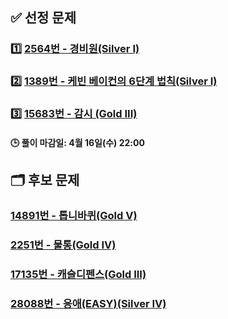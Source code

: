 ## ✅ 선정 문제

### 1️⃣ [2564번 - 경비원(Silver I)](https://www.acmicpc.net/problem/2564)

### 2️⃣ [1389번 - 케빈 베이컨의 6단계 법칙(Silver I)](https://www.acmicpc.net/problem/1389)

### 3️⃣ [15683번 - 감시 (Gold III)](https://www.acmicpc.net/problem/15683)

#### 🕒 풀이 마감일: 4월 16일(수) 22:00

## 🗂️ 후보 문제

### [14891번 - 톱니바퀴(Gold V)](https://www.acmicpc.net/problem/14891)

### [2251번 - 물통(Gold IV)](https://www.acmicpc.net/problem/2251)

### [17135번 - 캐슬디펜스(Gold III)](https://www.acmicpc.net/problem/17135)

### [28088번 - 응애(EASY)(Silver IV)](https://www.acmicpc.net/problem/28088)